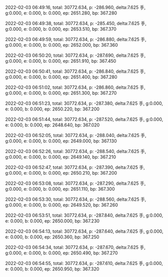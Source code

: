 2022-02-03 06:49:16, total: 30772.634, p: -286.960, delta:7.625 手, g:0.000, e: 0.000, b: 0.000, ep: 2651.280, bp: 367.280

2022-02-03 06:49:38, total: 30772.634, p: -285.450, delta:7.625 手, g:0.000, e: 0.000, b: 0.000, ep: 2653.510, bp: 367.370

2022-02-03 06:49:59, total: 30772.634, p: -286.880, delta:7.625 手, g:0.000, e: 0.000, b: 0.000, ep: 2652.000, bp: 367.360

2022-02-03 06:50:20, total: 30772.634, p: -287.690, delta:7.625 手, g:0.000, e: 0.000, b: 0.000, ep: 2651.910, bp: 367.450

2022-02-03 06:50:41, total: 30772.634, p: -286.840, delta:7.625 手, g:0.000, e: 0.000, b: 0.000, ep: 2651.400, bp: 367.280

2022-02-03 06:51:02, total: 30772.634, p: -286.860, delta:7.625 手, g:0.000, e: 0.000, b: 0.000, ep: 2651.300, bp: 367.270

2022-02-03 06:51:23, total: 30772.634, p: -287.380, delta:7.625 手, g:0.000, e: 0.000, b: 0.000, ep: 2650.220, bp: 367.200

2022-02-03 06:51:44, total: 30772.634, p: -287.520, delta:7.625 手, g:0.000, e: 0.000, b: 0.000, ep: 2648.640, bp: 367.020

2022-02-03 06:52:05, total: 30772.634, p: -288.040, delta:7.625 手, g:0.000, e: 0.000, b: 0.000, ep: 2649.000, bp: 367.130

2022-02-03 06:52:26, total: 30772.634, p: -288.540, delta:7.625 手, g:0.000, e: 0.000, b: 0.000, ep: 2649.140, bp: 367.210

2022-02-03 06:52:47, total: 30772.634, p: -287.390, delta:7.625 手, g:0.000, e: 0.000, b: 0.000, ep: 2650.210, bp: 367.200

2022-02-03 06:53:08, total: 30772.634, p: -287.290, delta:7.625 手, g:0.000, e: 0.000, b: 0.000, ep: 2651.110, bp: 367.300

2022-02-03 06:53:30, total: 30772.634, p: -288.560, delta:7.625 手, g:0.000, e: 0.000, b: 0.000, ep: 2649.520, bp: 367.260

2022-02-03 06:53:51, total: 30772.634, p: -287.840, delta:7.625 手, g:0.000, e: 0.000, b: 0.000, ep: 2650.000, bp: 367.230

2022-02-03 06:54:13, total: 30772.634, p: -287.640, delta:7.625 手, g:0.000, e: 0.000, b: 0.000, ep: 2650.360, bp: 367.250

2022-02-03 06:54:34, total: 30772.634, p: -287.670, delta:7.625 手, g:0.000, e: 0.000, b: 0.000, ep: 2650.490, bp: 367.270

2022-02-03 06:54:55, total: 30772.634, p: -287.610, delta:7.625 手, g:0.000, e: 0.000, b: 0.000, ep: 2650.950, bp: 367.320